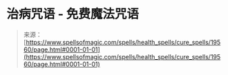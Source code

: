 <!--yml

category: 未分类

date: 2024-06-12 19:01:39

-->

# 治病咒语 - 免费魔法咒语

> 来源：[https://www.spellsofmagic.com/spells/health_spells/cure_spells/19560/page.html#0001-01-01](https://www.spellsofmagic.com/spells/health_spells/cure_spells/19560/page.html#0001-01-01)
